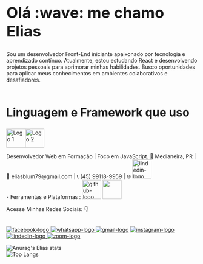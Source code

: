 <h1 style='font-weight: bold; font-size: 40px;'>Olá :wave: me chamo Elias</h1>

Sou um desenvolvedor Front-End iniciante apaixonado por tecnologia e aprendizado contínuo. Atualmente, estou estudando React e desenvolvendo projetos pessoais para aprimorar minhas habilidades. Busco oportunidades para aplicar meus conhecimentos em ambientes colaborativos e desafiadores.
<br>
<br>
<p align="center">
<h2 style='font-weight: bold; font-size: 30px;'>Linguagem e Framework que uso</h2>
<img src="https://img.icons8.com/?size=100&id=J79emsSv2QCu&format=png&color=000000" alt="Logo 1" width="50px"/><img src="https://img.icons8.com/?size=100&id=108784&format=png&color=000000" alt="Logo 2" width="50px"/>
</p>
Desenvolvedor Web em Formação | Foco em JavaScript.
📍 Medianeira, PR | 📧 eliasblum79@gmail.com | 📞 (45) 99118-9959 | 🌐 <img src="https://img.icons8.com/?size=100&id=13930&format=png&color=000000" width="50px" alt="lindedin-logo" /></a>
<br>
- Ferramentas e Plataformas :  <img src="https://img.icons8.com/?size=100&id=ARy6tFUfwclb&format=png&color=000000" width="50px" alt="github-logo"> <img src="https://img.icons8.com/?size=100&id=9OGIyU8hrxW5&format=png&color=000000" width="50px"/> 

Acesse Minhas Redes Sociais: :point_down:

<br>
<a href=https://www.facebook.com/elias.silvaa.311894/followers> <img src="https://img.shields.io/badge/Facebook-1877F2?style=for-the-badge&logo=facebook&logoColor=white" alt="facebook-logo" /> </a> <a href="https://wa.me/+5545991189959?text=Olá!%20Tudo%20bem?"> <img src="https://img.shields.io/badge/WhatsApp-25D366?style=for-the-badge&logo=whatsapp&logoColor=white" alt="whatsapp-logo" /> </a> <a href=mailto:eliasblum79@gmail.com><img src="https://img.shields.io/badge/Gmail-D14836?style=for-the-badge&logo=gmail&logoColor=white" alt="gmail-logo" /></a>
<a href="https://www.instagram.com/eliassila98?igsh=bTJrcjRvbjMwdjc1"> <img src="https://img.shields.io/badge/Instagram-E4405F?style=for-the-badge&logo=instagram&logoColor=white" alt="instagram-logo"/></a>
<a href="https://www.linkedin.com/in/elias-blum-da-silva-861b881b5?utm_source=share&utm_campaign=share_via&utm_content=profile&utm_medium=android_app"> <img src="https://img.shields.io/badge/LinkedIn-0077B5?style=for-the-badge&logo=linkedin&logoColor=white" alt="lindedin-logo" /> </a>
<a href="https://us05web.zoom.us/launch/chat?src=direct_chat_link&email=eliasblum79%40gmail.com"> <img src="https://img.shields.io/badge/Zoom-2D8CFF?style=for-the-badge&logo=zoom&logoColor=white" alt="zoom-logo" /> </a>
<br>
  
![Anurag's Elias stats](https://github-readme-stats.vercel.app/api?username=Eliassilva98&show_icons=true&theme=transparent)
<br>
![Top Langs](https://github-readme-stats.vercel.app/api/top-langs/?username=Eliassilva98&layout=compact)

